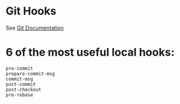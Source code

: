 # Git Hooks

See [Git Documentation](http://www.git-scm.com/book/en/v2/Customizing-Git-Git-Hooks)

# 6 of the most useful local hooks:
    pre-commit
    prepare-commit-msg
    commit-msg
    post-commit
    post-checkout
    pre-rebase
